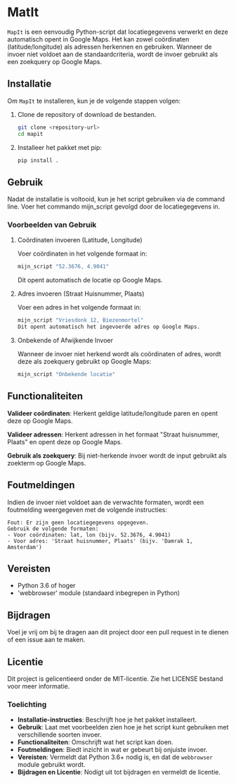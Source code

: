 # MatIt

`MapIt` is een eenvoudig Python-script dat locatiegegevens verwerkt en deze automatisch opent in Google Maps. Het kan zowel coördinaten (latitude/longitude) als adressen herkennen en gebruiken. Wanneer de invoer niet voldoet aan de standaardcriteria, wordt de invoer gebruikt als een zoekquery op Google Maps.

## Installatie

Om `MapIt` te installeren, kun je de volgende stappen volgen:

1. Clone de repository of download de bestanden.

   ```bash
   git clone <repository-url>
   cd mapit

2. Installeer het pakket met pip:
    ```bash
    pip install .

## Gebruik
Nadat de installatie is voltooid, kun je het script gebruiken via de command line. Voer het commando mijn_script gevolgd door de locatiegegevens in.

### Voorbeelden van Gebruik
1. Coördinaten invoeren (Latitude, Longitude)

    Voer coördinaten in het volgende formaat in:

    ```bash
    mijn_script "52.3676, 4.9041"
    ```
    Dit opent automatisch de locatie op Google Maps.

2. Adres invoeren (Straat Huisnummer, Plaats)

    Voer een adres in het volgende formaat in:

    ```bash
    mijn_script "Vriesdonk 12, Biezenmortel"
    Dit opent automatisch het ingevoerde adres op Google Maps.

3. Onbekende of Afwijkende Invoer

    Wanneer de invoer niet herkend wordt als coördinaten of adres, wordt deze als zoekquery gebruikt op Google Maps:

    ```bash
    mijn_script "Onbekende locatie"

## Functionaliteiten
**Valideer coördinaten**: Herkent geldige latitude/longitude paren en opent deze op Google Maps.

**Valideer adressen**: Herkent adressen in het formaat "Straat huisnummer, Plaats" en opent deze op Google Maps.

**Gebruik als zoekquery**: Bij niet-herkende invoer wordt de input gebruikt als zoekterm op Google Maps.

## Foutmeldingen
Indien de invoer niet voldoet aan de verwachte formaten, wordt een foutmelding weergegeven met de volgende instructies:

    Fout: Er zijn geen locatiegegevens opgegeven.
    Gebruik de volgende formaten:
    - Voor coördinaten: lat, lon (bijv. 52.3676, 4.9041)
    - Voor adres: 'Straat huisnummer, Plaats' (bijv. 'Damrak 1, Amsterdam')

## Vereisten
- Python 3.6 of hoger
- 'webbrowser' module (standaard inbegrepen in Python)

## Bijdragen
Voel je vrij om bij te dragen aan dit project door een pull request in te dienen of een issue aan te maken.

## Licentie
Dit project is gelicentieerd onder de MIT-licentie. Zie het LICENSE bestand voor meer informatie.

### Toelichting
- **Installatie-instructies**: Beschrijft hoe je het pakket installeert.
- **Gebruik**: Laat met voorbeelden zien hoe je het script kunt gebruiken met verschillende soorten invoer.
- **Functionaliteiten**: Omschrijft wat het script kan doen.
- **Foutmeldingen**: Biedt inzicht in wat er gebeurt bij onjuiste invoer.
- **Vereisten**: Vermeldt dat Python 3.6+ nodig is, en dat de `webbrowser` module gebruikt wordt.
- **Bijdragen en Licentie**: Nodigt uit tot bijdragen en vermeldt de licentie.






